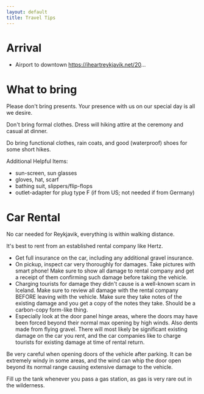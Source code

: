 ```yaml
---
layout: default
title: Travel Tips
---
```




# Arrival
* Airport to downtown https://iheartreykjavik.net/20...




# What to bring
Please don't bring presents. Your presence with us on our special day is all we desire.

Don't bring formal clothes. Dress will hiking attire at the ceremony and casual at dinner. 

Do bring functional clothes, rain coats, and good (waterproof) shoes for some short hikes.

Additional Helpful Items:
* sun-screen, sun glasses
* gloves, hat, scarf
* bathing suit, slippers/flip-flops
* outlet-adapter for plug type F (if from US; not needed if from Germany)

# Car Rental
No car needed for Reykjavik, everything is within walking distance.

It's best to rent from an established rental company like Hertz.
* Get full insurance on the car, including any additional gravel insurance.
* On pickup, inspect car very thoroughly for damages. Take pictures with smart phone! Make sure to show all damage to 
  rental company and get a receipt of them confirming such damage before taking the vehicle.
* Charging tourists for damage they didn't cause is a well-known scam in Iceland. Make sure to review all damage with 
  the rental company BEFORE leaving with the vehicle. Make sure they take notes of the existing damage and you get a 
  copy of the notes they take. Should be a carbon-copy form-like thing.
* Especially look at the door panel hinge areas, where the doors may have been forced beyond their normal max opening by
  high winds. Also dents made from flying gravel. There will most likely be significant existing damage on the car you 
  rent, and the car companies like to charge tourists for existing damage at time of rental return.

Be very careful when opening doors of the vehicle after parking. It can be extremely windy in some areas, and the wind
can whip the door open beyond its normal range causing extensive damage to the vehicle.

Fill up the tank whenever you pass a gas station, as gas is very rare out in the wilderness.
